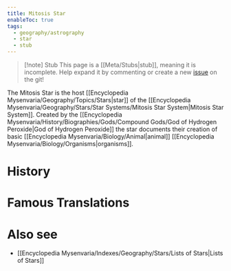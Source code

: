 ```yaml
---
title: Mitosis Star
enableToc: true
tags:
  - geography/astrography
  - star
  - stub
---
```


> [!note] Stub
> This page is a [[Meta/Stubs|stub]], meaning it is incomplete. Help expand it by commenting or create a new [issue](https://github.com/RagtimeGal/quartz--encyclopedia-mysenvaria/issues/new/choose) on the git!


The Mitosis Star is the host [[Encyclopedia Mysenvaria/Geography/Topics/Stars|star]] of the [[Encyclopedia Mysenvaria/Geography/Stars/Star Systems/Mitosis Star System|Mitosis Star System]]. Created by the [[Encyclopedia Mysenvaria/History/Biographies/Gods/Compound Gods/God of Hydrogen Peroxide|God of Hydrogen Peroxide]] the star documents their creation of basic [[Encyclopedia Mysenvaria/Biology/Animal|animal]] [[Encyclopedia Mysenvaria/Biology/Organisms|organisms]].
# History

# Famous Translations

# Also see
- [[Encyclopedia Mysenvaria/Indexes/Geography/Stars/Lists of Stars|Lists of Stars]]
